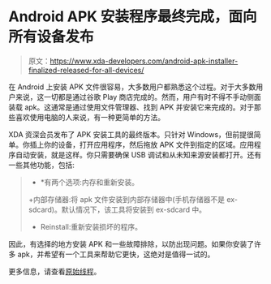 # Android APK 安装程序最终完成，面向所有设备发布

> 原文：<https://www.xda-developers.com/android-apk-installer-finalized-released-for-all-devices/>

在 Android 上安装 APK 文件很容易，大多数用户都熟悉这个过程。对于大多数用户来说，这一切都是通过谷歌 Play 商店完成的。然而，用户有时不得不手动侧面装载 apk。这通常是通过使用文件管理器、找到 APK 并安装它来完成的。对于那些喜欢使用电脑的人来说，有一种更简单的方法。

XDA 资深会员发布了 APK 安装工具的最终版本。只针对 Windows，但前提很简单。你插上你的设备，打开应用程序，然后拖放 APK 文件到指定的区域。应用程序自动安装，就是这样。你只需要确保 USB 调试和从未知来源安装都打开。还有一些其他功能，包括:

> * *有两个选项:内存和重新安装。
> 
> +内部存储器:将 apk 文件安装到内部存储器中(手机存储器不是 ex-sdcard)。默认情况下，该工具将安装到 ex-sdcard 中。
> 
> + Reinstall:重新安装损坏的程序。

因此，有选择的地方安装 APK 和一些故障排除，以防出现问题。如果你安装了许多 apk，并希望有一个工具来帮助它更快，这绝对是值得一试的。

更多信息，请查看[原始线程](http://forum.xda-developers.com/showthread.php?t=1887813)。